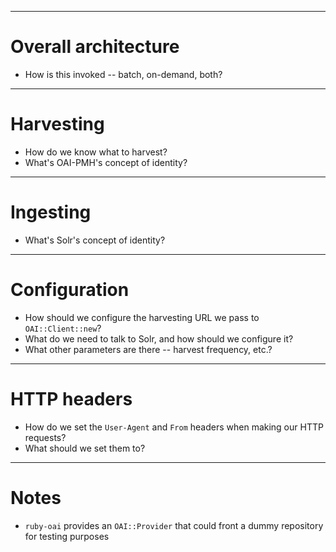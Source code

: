 ------------------------------------------------------------
# Overall architecture

- How is this invoked -- batch, on-demand, both?

------------------------------------------------------------
# Harvesting

- How do we know what to harvest?
- What's OAI-PMH's concept of identity?

------------------------------------------------------------
# Ingesting

- What's Solr's concept of identity?

------------------------------------------------------------
# Configuration

- How should we configure the harvesting URL we pass to `OAI::Client::new`?
- What do we need to talk to Solr, and how should we configure it?
- What other parameters are there -- harvest frequency, etc.?

------------------------------------------------------------
# HTTP headers

- How do we set the `User-Agent` and `From` headers when making our HTTP requests?
- What should we set them to?

------------------------------------------------------------
# Notes

- `ruby-oai` provides an `OAI::Provider` that could front a dummy repository for testing purposes

